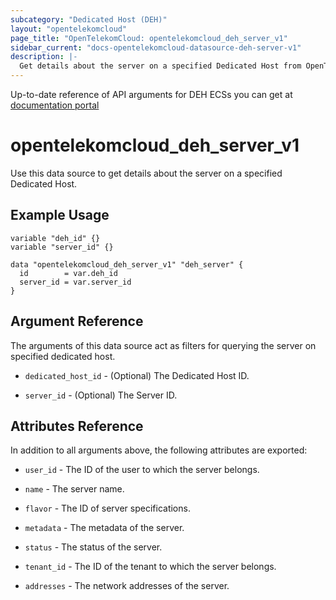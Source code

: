 ```yaml
---
subcategory: "Dedicated Host (DEH)"
layout: "opentelekomcloud"
page_title: "OpenTelekomCloud: opentelekomcloud_deh_server_v1"
sidebar_current: "docs-opentelekomcloud-datasource-deh-server-v1"
description: |-
  Get details about the server on a specified Dedicated Host from OpenTelekomCloud
---
```


Up-to-date reference of API arguments for DEH ECSs you can get at
[documentation portal](https://docs.otc.t-systems.com/dedicated-host/api-ref/api/querying_ecss_on_a_deh.html)

# opentelekomcloud_deh_server_v1

Use this data source to get details about the server on a specified Dedicated Host.

## Example Usage

```hcl
variable "deh_id" {}
variable "server_id" {}

data "opentelekomcloud_deh_server_v1" "deh_server" {
  id        = var.deh_id
  server_id = var.server_id
}
```

## Argument Reference

The arguments of this data source act as filters for querying the server on specified dedicated host.

* `dedicated_host_id` - (Optional) The Dedicated Host ID.

* `server_id` - (Optional) The Server ID.

## Attributes Reference

In addition to all arguments above, the following attributes are exported:

* `user_id` - The ID of the user to which the server belongs.

* `name` - The server name.

* `flavor` - The ID of server specifications.

* `metadata` - The metadata of the server.

* `status` - The status of the server.

* `tenant_id` - The ID of the tenant to which the server belongs.

* `addresses` - The network addresses of the server.
